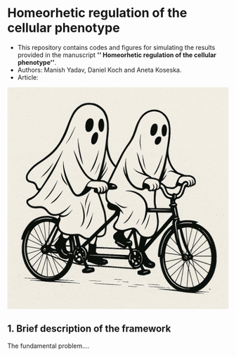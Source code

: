 # Homeorhetic regulation of the cellular phenotype

- This repository contains codes and figures for simulating the results provided in the manuscript **'' Homeorhetic regulation of the cellular phenotype''**. 
- Authors: Manish Yadav, Daniel Koch and Aneta Koseska.
- Article: 
  
<p align="center">
<img src="https://github.com/KochLabCode/2025_GhostCycles/blob/main/ChatGPT%20Image%20Jun%2016%2C%202025%2C%2012_19_19%20PM.png">
</p>


## 1. Brief description of the framework
The fundamental problem.... 
